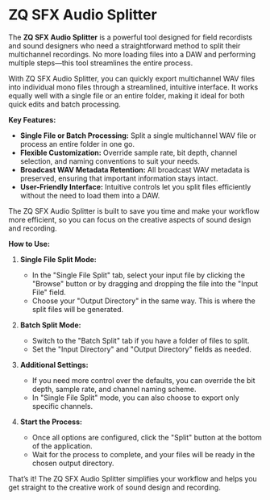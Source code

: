 # ZQ SFX Audio Splitter

The **ZQ SFX Audio Splitter** is a powerful tool designed for field recordists and sound designers who need a straightforward method to split their multichannel recordings. No more loading files into a DAW and performing multiple steps—this tool streamlines the entire process.

With ZQ SFX Audio Splitter, you can quickly export multichannel WAV files into individual mono files through a streamlined, intuitive interface. It works equally well with a single file or an entire folder, making it ideal for both quick edits and batch processing.

**Key Features:**
- **Single File or Batch Processing:** Split a single multichannel WAV file or process an entire folder in one go.
- **Flexible Customization:** Override sample rate, bit depth, channel selection, and naming conventions to suit your needs.
- **Broadcast WAV Metadata Retention:** All broadcast WAV metadata is preserved, ensuring that important information stays intact.
- **User-Friendly Interface:** Intuitive controls let you split files efficiently without the need to load them into a DAW.

The ZQ SFX Audio Splitter is built to save you time and make your workflow more efficient, so you can focus on the creative aspects of sound design and recording.

**How to Use:**

1. **Single File Split Mode:**  
   - In the "Single File Split" tab, select your input file by clicking the "Browse" button or by dragging and dropping the file into the "Input File" field.  
   - Choose your "Output Directory" in the same way. This is where the split files will be generated.

2. **Batch Split Mode:**  
   - Switch to the "Batch Split" tab if you have a folder of files to split.  
   - Set the "Input Directory" and "Output Directory" fields as needed.

3. **Additional Settings:**  
   - If you need more control over the defaults, you can override the bit depth, sample rate, and channel naming scheme.  
   - In "Single File Split" mode, you can also choose to export only specific channels.

4. **Start the Process:**  
   - Once all options are configured, click the "Split" button at the bottom of the application.  
   - Wait for the process to complete, and your files will be ready in the chosen output directory.

That’s it! The ZQ SFX Audio Splitter simplifies your workflow and helps you get straight to the creative work of sound design and recording.
